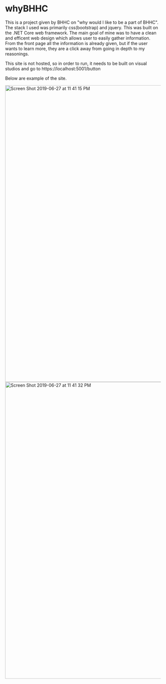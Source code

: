 # whyBHHC

This is a project given by BHHC on "why would I like to be a part of BHHC". The stack I used was primarily css(bootstrap) and jquery. This was built on the .NET Core web framework. The main goal of mine was to have a clean and efficent web design which allows user to easily gather information. From the front page all the information is already given, but if the user wants to learn more, they are a click away from going in depth to my reasonings.

This site is not hosted, so in order to run, it needs to be built on visual studios and go to https://localhost:5001/button


Below are example of the site.

<img width="960" alt="Screen Shot 2019-06-27 at 11 41 15 PM" src="https://user-images.githubusercontent.com/52301115/60322792-300d3880-9935-11e9-923c-fdf9f7c15961.png">
<img width="960" alt="Screen Shot 2019-06-27 at 11 41 32 PM" src="https://user-images.githubusercontent.com/52301115/60322869-62b73100-9935-11e9-9b2e-632230a4a951.png">
